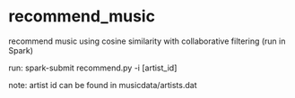 # recommend_music
recommend music using cosine similarity with collaborative filtering (run in Spark)

run: spark-submit recommend.py -i [artist_id] 

note: artist id can be found in musicdata/artists.dat
